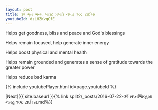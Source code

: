 ```yaml
---
layout: post
title: ૐ ભૂત ભવ્ય ભાવટ પ્રભાવે નમહ ૧૦૮ ટાઈમ્સ
youtubeId: dzLHZKvqCfE
---
```

 
 
Helps get goodness, bliss and peace and God's blessings
 
Helps remain focused, help generate inner energy 
 
Helps boost physical and mental health 
 
Helps remain grounded and generates a sense of gratitude towards the greater power 
 
Helps reduce bad karma
 
 
 
 


{% include youtubePlayer.html id=page.youtubeId %}
 
[Next]({{ site.baseurl }}{% link  split2/_posts/2016-07-22-ૐ સપ્તજિવ્હાય નમહ ૧૦૮ ટાઈમ્સ.md%})
 
